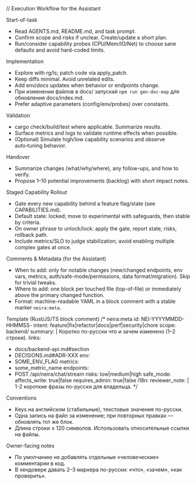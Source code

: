 <!-- neira:meta
id: NEI-20250225-120100-workflow-doc-map
intent: docs
summary: |
  Добавлено напоминание обновлять docs/index.md через gen-doc-map.
-->

// Execution Workflow for the Assistant

Start-of-task

- Read AGENTS.md, README.md, and task prompt.
- Confirm scope and risks if unclear. Create/update a short plan.
- Run/consider capability probes (CPU/Mem/IO/Net) to choose sane defaults and avoid hard-coded limits.

Implementation

- Explore with rg/ls; patch code via apply_patch.
- Keep diffs minimal. Avoid unrelated edits.
- Add env/docs updates when behavior or endpoints change.
- При изменении файлов в docs/ запускай `npm run gen-doc-map` для обновления docs/index.md.
- Prefer adaptive parameters (config/env/probes) over constants.

Validation

- cargo check/build/test where applicable. Summarize results.
- Surface metrics and logs to validate runtime effects when possible.
- (Optional) Simulate high/low capability scenarios and observe auto‑tuning behavior.

Handover

- Summarize changes (what/why/where), any follow-ups, and how to verify.
- Propose 1–10 potential improvements (backlog) with short impact notes.

Staged Capability Rollout

- Gate every new capability behind a feature flag/state (see CAPABILITIES.md).
- Default state: locked; move to experimental with safeguards, then stable by criteria.
- On owner phrase to unlock/lock: apply the gate, report state, risks, rollback path.
- Include metrics/SLO to judge stabilization; avoid enabling multiple complex gates at once.

Comments & Metadata (for the Assistant)

- When to add: only for notable changes (new/changed endpoints, env vars, metrics, auth/safe-mode/permissions, data format/migration). Skip for trivial tweaks.
- Where to add: one block per touched file (top-of-file) or immediately above the primary changed function.
- Format: machine-readable YAML in a block comment with a stable marker `neira:meta`.

Template (Rust/JS/TS block comment)
/\* neira:meta
id: NEI-YYYYMMDD-HHMMSS-<slug>
intent: feature|fix|refactor|docs|perf|security|chore
scope: backend/<area>
summary: |
Коротко по-русски что и зачем изменено (1–2 строки).
links:

- docs/backend-api.md#section
- DECISIONS.md#ADR-XXX
  env:
- SOME_ENV_FLAG
  metrics:
- some_metric_name
  endpoints:
- POST /api/neira/chat/stream
  risks: low|medium|high
  safe_mode:
  affects_write: true|false
  requires_admin: true|false
  i18n:
  reviewer_note: |
  1-2 короткие фразы по-русски для владельца.
  \*/

Conventions

- Keys на английском (стабильные), текстовые значения по-русски.
- Одна запись на файл за изменение; при повторных правках — обновлять тот же блок.
- Длина строки ≤ 120 символов. Использовать относительные ссылки на файлы.

Owner-facing notes

- По умолчанию не добавлять отдельные «человеческие» комментарии в код.
- В хендовере давать 2–3 маркера по-русски: «что», «зачем», «как проверить».
